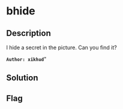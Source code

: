 # bhide
## Description

I hide a secret in the picture. Can you find it?  

**`Author: xikhud`**"

## Solution

## Flag